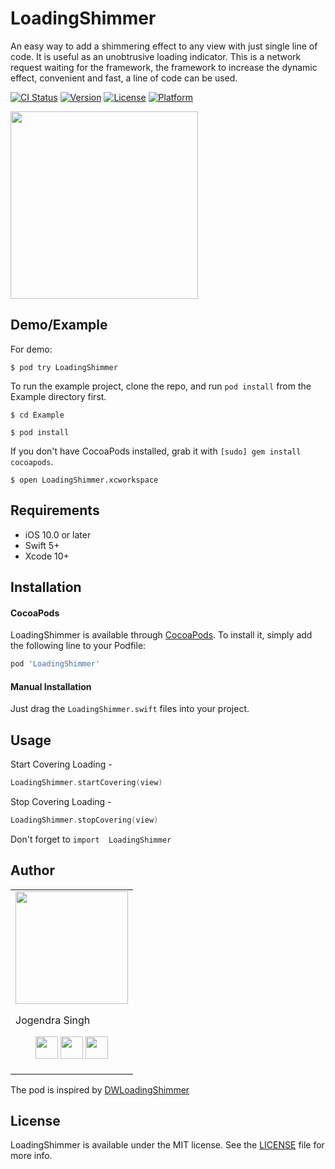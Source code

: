 # LoadingShimmer
An easy way to add a shimmering effect to any view with just single line of code. It is useful as an unobtrusive loading indicator. This is a network request waiting for the framework, the framework to increase the dynamic effect, convenient and fast, a line of code can be used.

[![CI Status](https://img.shields.io/travis/jogendra/LoadingShimmer.svg?style=flat)](https://travis-ci.org/jogendra/LoadingShimmer)
[![Version](https://img.shields.io/cocoapods/v/LoadingShimmer.svg?style=flat)](https://cocoapods.org/pods/LoadingShimmer)
[![License](https://img.shields.io/cocoapods/l/LoadingShimmer.svg?style=flat)](https://cocoapods.org/pods/LoadingShimmer)
[![Platform](https://img.shields.io/cocoapods/p/LoadingShimmer.svg?style=flat)](https://cocoapods.org/pods/LoadingShimmer)

<img src="https://github.com/jogendra/LoadingShimmer/blob/master/Screenshots/demo.gif" width="300">

## Demo/Example
For demo:
```
$ pod try LoadingShimmer
```

To run the example project, clone the repo, and run `pod install` from the Example directory first.
```
$ cd Example
```
```
$ pod install
```
If you don't have CocoaPods installed, grab it with `[sudo] gem install cocoapods`.
```
$ open LoadingShimmer.xcworkspace
```

## Requirements
- iOS 10.0 or later
- Swift 5+
- Xcode 10+

## Installation

#### CocoaPods
LoadingShimmer is available through [CocoaPods](https://cocoapods.org). To install
it, simply add the following line to your Podfile:

```ruby
pod 'LoadingShimmer'
```
#### Manual Installation
Just drag the `LoadingShimmer.swift` files into your project.

## Usage
Start Covering Loading -
```swift
LoadingShimmer.startCovering(view)
```
Stop Covering Loading -
```swift
LoadingShimmer.stopCovering(view)
```
Don't forget to `import  LoadingShimmer`

## Author

<table>
<tr>
<td>
<img src="https://avatars2.githubusercontent.com/u/20956124?s=400&u=01fab3fc9bb3d2ee799e314d3fe23c54d1deeb07&v=4" width="180"/>

Jogendra Singh

<p align="center">
<a href = "https://github.com/jogendra"><img src = "http://www.iconninja.com/files/241/825/211/round-collaboration-social-github-code-circle-network-icon.svg" width="36" height = "36"/></a>
<a href = "https://twitter.com/jogendrafx"><img src = "https://www.shareicon.net/download/2016/07/06/107115_media.svg" width="36" height="36"/></a>
<a href = "https://www.linkedin.com/in/jogendrasingh24/"><img src = "http://www.iconninja.com/files/863/607/751/network-linkedin-social-connection-circular-circle-media-icon.svg" width="36" height="36"/></a>
</p>
</td>
</tr> 
</table>

The pod is inspired by [DWLoadingShimmer](https://github.com/iDwyane/DWLoadingShimmer)

## License

LoadingShimmer is available under the MIT license. See the [LICENSE](LICENSE) file for more info.
